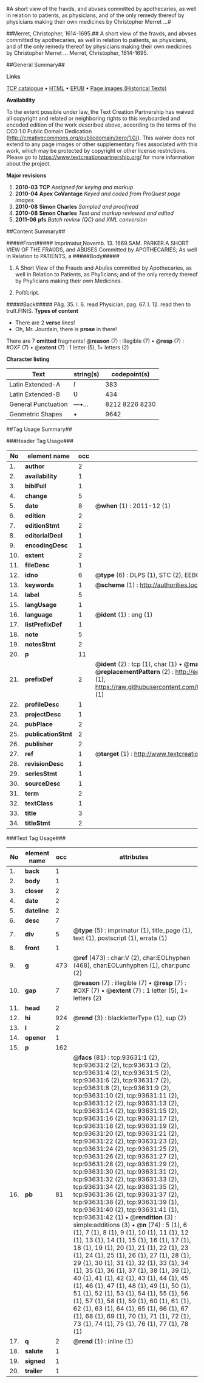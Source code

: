#A short view of the fravds, and abvses committed by apothecaries, as well in relation to patients, as physicians, and of the only remedy thereof by physicians making their own medicines by Christopher Merret ...#

##Merret, Christopher, 1614-1695.##
A short view of the fravds, and abvses committed by apothecaries, as well in relation to patients, as physicians, and of the only remedy thereof by physicians making their own medicines by Christopher Merret ...
Merret, Christopher, 1614-1695.

##General Summary##

**Links**

[TCP catalogue](http://www.ota.ox.ac.uk/tcp/)  • 
[HTML](http://tei.it.ox.ac.uk/tcp/Texts-HTML/free/A50/A50701.html)  • 
[EPUB](http://tei.it.ox.ac.uk/tcp/Texts-EPUB/free/A50/A50701.epub) • 
[Page images (Historical Texts)](https://historicaltexts.jisc.ac.uk/eebo-12770109e)

**Availability**

To the extent possible under law, the Text Creation Partnership has waived all copyright and related or neighboring rights to this keyboarded and encoded edition of the work described above, according to the terms of the CC0 1.0 Public Domain Dedication (http://creativecommons.org/publicdomain/zero/1.0/). This waiver does not extend to any page images or other supplementary files associated with this work, which may be protected by copyright or other license restrictions. Please go to https://www.textcreationpartnership.org/ for more information about the project.

**Major revisions**

1. __2010-03__ __TCP__ *Assigned for keying and markup*
1. __2010-04__ __Apex CoVantage__ *Keyed and coded from ProQuest page images*
1. __2010-08__ __Simon Charles__ *Sampled and proofread*
1. __2010-08__ __Simon Charles__ *Text and markup reviewed and edited*
1. __2011-06__ __pfs__ *Batch review (QC) and XML conversion*

##Content Summary##

#####Front#####
Imprimatur,Novemb. 13. 1669.SAM. PARKER.A SHORT VIEW OF THE FRAƲDS, and ABƲSES Committed by APOTHECARIES; As well in Relation to PATIENTS, a
#####Body#####

1. A Short View of the Frauds and
Abuſes committed by Apothecaries, as well in Relation to
Patients, as Phyſicians; and of the only remedy thereof by
Phyſicians making their own Medicines.

1. Poſtſcript.

#####Back#####
PAg. 35. l. 6. read Physician, pag. 67. l. 12. read then to truſt.FINIS.
**Types of content**

  * There are 2 **verse** lines!
  * Oh, Mr. Jourdain, there is **prose** in there!

There are 7 **omitted** fragments! 
 @__reason__ (7) : illegible (7)  •  @__resp__ (7) : #OXF (7)  •  @__extent__ (7) : 1 letter (5), 1+ letters (2)

**Character listing**


|Text|string(s)|codepoint(s)|
|---|---|---|
|Latin Extended-A|ſ|383|
|Latin Extended-B|Ʋ|434|
|General Punctuation|—•…|8212 8226 8230|
|Geometric Shapes|▪|9642|

##Tag Usage Summary##

###Header Tag Usage###

|No|element name|occ|attributes|
|---|---|---|---|
|1.|__author__|2||
|2.|__availability__|1||
|3.|__biblFull__|1||
|4.|__change__|5||
|5.|__date__|8| @__when__ (1) : 2011-12 (1)|
|6.|__edition__|2||
|7.|__editionStmt__|2||
|8.|__editorialDecl__|1||
|9.|__encodingDesc__|1||
|10.|__extent__|2||
|11.|__fileDesc__|1||
|12.|__idno__|6| @__type__ (6) : DLPS (1), STC (2), EEBO-CITATION (1), OCLC (1), VID (1)|
|13.|__keywords__|1| @__scheme__ (1) : http://authorities.loc.gov/ (1)|
|14.|__label__|5||
|15.|__langUsage__|1||
|16.|__language__|1| @__ident__ (1) : eng (1)|
|17.|__listPrefixDef__|1||
|18.|__note__|5||
|19.|__notesStmt__|2||
|20.|__p__|11||
|21.|__prefixDef__|2| @__ident__ (2) : tcp (1), char (1)  •  @__matchPattern__ (2) : ([0-9\-]+):([0-9IVX]+) (1), (.+) (1)  •  @__replacementPattern__ (2) : http://eebo.chadwyck.com/downloadtiff?vid=$1&page=$2 (1), https://raw.githubusercontent.com/textcreationpartnership/Texts/master/tcpchars.xml#$1 (1)|
|22.|__profileDesc__|1||
|23.|__projectDesc__|1||
|24.|__pubPlace__|2||
|25.|__publicationStmt__|2||
|26.|__publisher__|2||
|27.|__ref__|1| @__target__ (1) : http://www.textcreationpartnership.org/docs/. (1)|
|28.|__revisionDesc__|1||
|29.|__seriesStmt__|1||
|30.|__sourceDesc__|1||
|31.|__term__|2||
|32.|__textClass__|1||
|33.|__title__|3||
|34.|__titleStmt__|2||


###Text Tag Usage###

|No|element name|occ|attributes|
|---|---|---|---|
|1.|__back__|1||
|2.|__body__|1||
|3.|__closer__|2||
|4.|__date__|2||
|5.|__dateline__|2||
|6.|__desc__|7||
|7.|__div__|5| @__type__ (5) : imprimatur (1), title_page (1), text (1), postscript (1), errata (1)|
|8.|__front__|1||
|9.|__g__|473| @__ref__ (473) : char:V (2), char:EOLhyphen (468), char:EOLunhyphen (1), char:punc (2)|
|10.|__gap__|7| @__reason__ (7) : illegible (7)  •  @__resp__ (7) : #OXF (7)  •  @__extent__ (7) : 1 letter (5), 1+ letters (2)|
|11.|__head__|2||
|12.|__hi__|924| @__rend__ (3) : blackletterType (1), sup (2)|
|13.|__l__|2||
|14.|__opener__|1||
|15.|__p__|162||
|16.|__pb__|81| @__facs__ (81) : tcp:93631:1 (2), tcp:93631:2 (2), tcp:93631:3 (2), tcp:93631:4 (2), tcp:93631:5 (2), tcp:93631:6 (2), tcp:93631:7 (2), tcp:93631:8 (2), tcp:93631:9 (2), tcp:93631:10 (2), tcp:93631:11 (2), tcp:93631:12 (2), tcp:93631:13 (2), tcp:93631:14 (2), tcp:93631:15 (2), tcp:93631:16 (2), tcp:93631:17 (2), tcp:93631:18 (2), tcp:93631:19 (2), tcp:93631:20 (2), tcp:93631:21 (2), tcp:93631:22 (2), tcp:93631:23 (2), tcp:93631:24 (2), tcp:93631:25 (2), tcp:93631:26 (2), tcp:93631:27 (2), tcp:93631:28 (2), tcp:93631:29 (2), tcp:93631:30 (2), tcp:93631:31 (2), tcp:93631:32 (2), tcp:93631:33 (2), tcp:93631:34 (2), tcp:93631:35 (2), tcp:93631:36 (2), tcp:93631:37 (2), tcp:93631:38 (2), tcp:93631:39 (1), tcp:93631:40 (2), tcp:93631:41 (1), tcp:93631:42 (1)  •  @__rendition__ (3) : simple:additions (3)  •  @__n__ (74) : 5 (1), 6 (1), 7 (1), 8 (1), 9 (1), 10 (1), 11 (1), 12 (1), 13 (1), 14 (1), 15 (1), 16 (1), 17 (1), 18 (1), 19 (1), 20 (1), 21 (1), 22 (1), 23 (1), 24 (1), 25 (1), 26 (1), 27 (1), 28 (1), 29 (1), 30 (1), 31 (1), 32 (1), 33 (1), 34 (1), 35 (1), 36 (1), 37 (1), 38 (1), 39 (1), 40 (1), 41 (1), 42 (1), 43 (1), 44 (1), 45 (1), 46 (1), 47 (1), 48 (1), 49 (1), 50 (1), 51 (1), 52 (1), 53 (1), 54 (1), 55 (1), 56 (1), 57 (1), 58 (1), 59 (1), 60 (1), 61 (1), 62 (1), 63 (1), 64 (1), 65 (1), 66 (1), 67 (1), 68 (1), 69 (1), 70 (1), 71 (1), 72 (1), 73 (1), 74 (1), 75 (1), 76 (1), 77 (1), 78 (1)|
|17.|__q__|2| @__rend__ (1) : inline (1)|
|18.|__salute__|1||
|19.|__signed__|1||
|20.|__trailer__|1||
